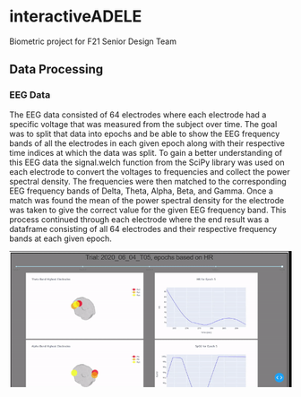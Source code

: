 # interactiveADELE
Biometric project for F21 Senior Design Team

## Data Processing

### EEG Data
The EEG data consisted of 64 electrodes where each electrode had a specific voltage that was measured from the subject over time. The goal was to split that data into epochs and be able to show the EEG frequency bands of all the electrodes in each given epoch along with their respective time indices at which the data was split. To gain a better understanding of this EEG data the signal.welch function from the SciPy library was used on each electrode to convert the voltages to frequencies and collect the power spectral density. The frequencies were then matched to the corresponding EEG frequency bands of Delta, Theta, Alpha, Beta, and Gamma. Once a match was found the mean of the power spectral density for the electrode was taken to give the correct value for the given EEG frequency band. This process continued through each electrode where the end result was a dataframe consisting of all 64 electrodes and their respective frequency bands at each given epoch.

![demo](docs/demo.gif)

